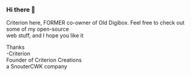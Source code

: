 ### Hi there 👋

Criterion here, FORMER co-owner of Old Digibox. Feel free to check out some of my open-source  
web stuff, and I hope you like it

Thanks  
-Criterion  
Founder of Criterion Creations  
a SnouterCWK company
